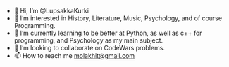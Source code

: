 - 👋 Hi, I’m @LupsakkaKurki
- 👀 I’m interested in History, Literature, Music, Psychology, and of course Programming.
- 🌱 I’m currently learning to be better at Python, as well as c++ for programming, and Psychology as my main subject.
- 💞️ I’m looking to collaborate on CodeWars problems.
- 📫 How to reach me molakhit@gmail.com

<!---
LupsakkaKurki/LupsakkaKurki is a ✨ special ✨ repository because its `README.md` (this file) appears on your GitHub profile.
You can click the Preview link to take a look at your changes.
--->
